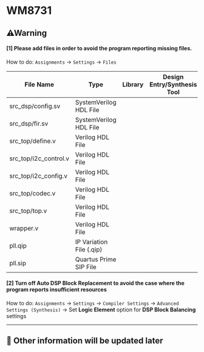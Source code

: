 # WM8731 

## ⚠Warning

#### [1] Please add files in order to avoid the program reporting missing files.

How to do: ``Assignments`` → ``Settings`` → ``Files``

| File Name             | Type                     | Library | Design Entry/Synthesis Tool | HDL Version |
| --------------------- | ------------------------ | ------- | --------------------------- | ----------- |
| src_dsp/config.sv     | SystemVerilog HDL File   | <None>  | <None>                      | Default     |
| src_dsp/fir.sv        | SystemVerilog HDL File   | <None>  | <None>                      | Default     |
| src_top/define.v      | Verilog HDL File         | <None>  | <None>                      | Default     |
| src_top/i2c_control.v | Verilog HDL File         | <None>  | <None>                      | Default     |
| src_top/i2c_config.v  | Verilog HDL File         | <None>  | <None>                      | Default     |
| src_top/codec.v       | Verilog HDL File         | <None>  | <None>                      | Default     |
| src_top/top.v         | Verilog HDL File         | <None>  | <None>                      | Default     |
| wrapper.v             | Verilog HDL File         | <None>  | <None>                      | Default     |
| pll.qip               | IP Variation File (.qip) | <None>  | <None>                      | <None>      |
| pll.sip               | Quartus Prime SIP File   | <None>  | <None>                      | <None>      |

#### [2] Turn off Auto DSP Block Replacement to avoid the case where the program reports insufficient resources

How to do: ``Assignments`` → ``Settings`` → ``Compiler Settings`` → ``Advanced Settings (Synthesis)`` → Set **Logic Element** option for **DSP Block Balancing** settings



---

## &#128221; Other information will be updated later
